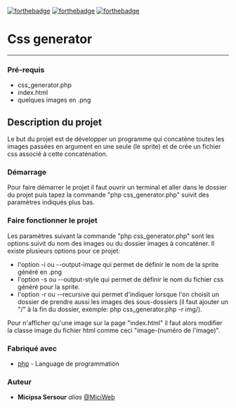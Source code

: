 [![forthebadge](https://forthebadge.com/images/badges/built-by-developers.svg)](http://forthebadge.com)
[![forthebadge](https://forthebadge.com/images/badges/not-a-bug-a-feature.svg)](http://forthebadge.com)
[![forthebadge](https://forthebadge.com/images/badges/uses-html.svg)](http://forthebadge.com)


# Css generator
***
### Pré-requis
- css_generator.php
- index.html
- quelques images en .png
## Description du projet
Le but du projet est de développer un programme qui concatène toutes les images passées en argument en une seule (le sprite) et de crée un fichier css associé à cette concaténation.
### Démarrage
Pour faire démarrer le projet il faut ouvrir un terminal et aller dans le dossier du projet puis tapez la commande "php css_generator.php" suivit des paramètres indiqués plus bas.
### Faire fonctionner le projet
Les paramètres suivant la commande "php css_generator.php" sont les options suivit du nom des images ou du dossier images à concaténer.
Il existe plusieurs options pour ce projet:
- l'option -i ou --output-image qui permet de définir le nom de la sprite généré en .png
- l'option -s ou --output-style qui permet de définir le nom du fichier css généré pour la sprite.
- l'option -r ou --recursive qui permet d'indiquer lorsque l'on choisit un dossier de prendre aussi les images des sous-dossiers (il faut ajouter un "/" à la fin du dossier, exemple: php css_generator.php -r img/).

Pour n'afficher qu'une image sur la page "index.html" il faut alors modifier la classe image du fichier html comme ceci "image-(numéro de l'image)".
### Fabriqué avec
* [php](https://php.net) - Language de programmation

### Auteur

* **Micipsa Sersour** _alias_ [@MiciWeb](https://github.com/MiciWeb)
